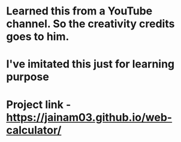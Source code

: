 # Learned this from  a YouTube channel. So the creativity credits goes to him.
# I've imitated this just for learning purpose
# Project link - https://jainam03.github.io/web-calculator/
